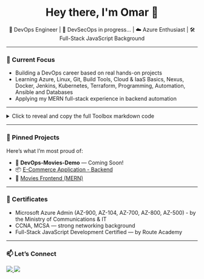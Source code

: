 <h1 align="center">Hey there, I'm Omar 👋</h1>
<p align="center">
🚀 DevOps Engineer | 🧠 DevSecOps in progress... | ☁️ Azure Enthusiast | 🛠️ Full-Stack JavaScript Background  
</p>

---

### 🔭 Current Focus
- Building a DevOps career based on real hands-on projects
- Learning Azure, Linux, Git, Build Tools, Cloud & IaaS Basics, Nexus, Docker, Jenkins, Kubernetes, Terraform, Programming, Automation, Ansible and Databases
- Applying my MERN full-stack experience in backend automation

---

<details> <summary>Click to reveal and copy the full Toolbox markdown code</summary>
  🧰 Toolbox

#### ☁️ DevOps & Cloud  
![Azure](https://img.shields.io/badge/-Azure-0078D4?style=flat-square&logo=microsoft-azure&logoColor=white)
![Linux](https://img.shields.io/badge/-Linux-FCC624?style=flat-square&logo=linux&logoColor=black)
![Git](https://img.shields.io/badge/-Git-F05032?style=flat-square&logo=git&logoColor=white)
![Docker](https://img.shields.io/badge/-Docker-2496ED?style=flat-square&logo=docker&logoColor=white)
![Kubernetes](https://img.shields.io/badge/-Kubernetes-326CE5?style=flat-square&logo=kubernetes&logoColor=white)
![Terraform](https://img.shields.io/badge/-Terraform-623CE4?style=flat-square&logo=terraform&logoColor=white)
![Ansible](https://img.shields.io/badge/-Ansible-EE0000?style=flat-square&logo=ansible&logoColor=white)
![Jenkins](https://img.shields.io/badge/-Jenkins-D24939?style=flat-square&logo=jenkins&logoColor=white)
![Nexus](https://img.shields.io/badge/-Nexus-333366?style=flat-square&logo=sonatype&logoColor=white)

#### 🔧 Build Tools & Automation  
![CI/CD](https://img.shields.io/badge/-CI%2FCD-17a2b8?style=flat-square)
![GitHub Actions](https://img.shields.io/badge/-GitHub%20Actions-2088FF?style=flat-square&logo=github-actions&logoColor=white)
![Automation](https://img.shields.io/badge/-Automation-6c757d?style=flat-square)

#### 💻 Programming & Backend  
![JavaScript](https://img.shields.io/badge/-JavaScript-F7DF1E?style=flat-square&logo=javascript&logoColor=black)
![TypeScript](https://img.shields.io/badge/-TypeScript-3178C6?style=flat-square&logo=typescript&logoColor=white)
![Node.js](https://img.shields.io/badge/-Node.js-339933?style=flat-square&logo=node.js&logoColor=white)
![Express.js](https://img.shields.io/badge/-Express.js-000000?style=flat-square&logo=express&logoColor=white)
![GraphQL](https://img.shields.io/badge/-GraphQL-E10098?style=flat-square&logo=graphql&logoColor=white)
![Socket.io](https://img.shields.io/badge/-Socket.io-010101?style=flat-square&logo=socket.io&logoColor=white)

#### 🌐 Frontend  
![HTML5](https://img.shields.io/badge/-HTML5-E34F26?style=flat-square&logo=html5&logoColor=white)
![CSS3](https://img.shields.io/badge/-CSS3-1572B6?style=flat-square&logo=css3&logoColor=white)
![SASS](https://img.shields.io/badge/-SASS-CC6699?style=flat-square&logo=sass&logoColor=white)
![Bootstrap](https://img.shields.io/badge/-Bootstrap-7952B3?style=flat-square&logo=bootstrap&logoColor=white)
![jQuery](https://img.shields.io/badge/-jQuery-0769AD?style=flat-square&logo=jquery&logoColor=white)
![React](https://img.shields.io/badge/-React-61DAFB?style=flat-square&logo=react&logoColor=black)
![Angular](https://img.shields.io/badge/-Angular-DD0031?style=flat-square&logo=angular&logoColor=white)
![Vue.js](https://img.shields.io/badge/-Vue.js-4FC08D?style=flat-square&logo=vue.js&logoColor=white)

#### 🛢️ Databases  
![MongoDB](https://img.shields.io/badge/-MongoDB-47A248?style=flat-square&logo=mongodb&logoColor=white)
![MySQL](https://img.shields.io/badge/-MySQL-4479A1?style=flat-square&logo=mysql&logoColor=white)
![Firebase](https://img.shields.io/badge/-Firebase-FFCA28?style=flat-square&logo=firebase&logoColor=black)
</details>

---

### 📌 Pinned Projects
Here’s what I’m most proud of:
- 🚧 **DevOps-Movies-Demo** — Coming Soon!
- 📦 [E-Commerce Application - Backend](https://github.com/OmarGamalAlden/E-Commerce-App-BE)
- 🔄 [Movies Frontend (MERN)](https://github.com/OmarGamalAlden/movies-project-mern-FE)

---

### 📜 Certificates
- Microsoft Azure Admin (AZ-900, AZ-104, AZ-700, AZ-800, AZ-500) - by the Ministry of Communications & IT
- CCNA, MCSA — strong networking background
- Full-Stack JavaScript Development Certified — by Route Academy

---

### 📫 Let’s Connect
<a href="https://linkedin.com/in/omargamalalden" target="_blank">
  <img src="https://img.shields.io/badge/-LinkedIn-0077B5?style=flat-square&logo=linkedin&logoColor=white" />
</a>
<a href="mailto:omargamalalden@gmail.com" target="_blank">
  <img src="https://img.shields.io/badge/-omargamalalden@gmail.com-D14836?style=flat-square&logo=gmail&logoColor=white" />
</a>
